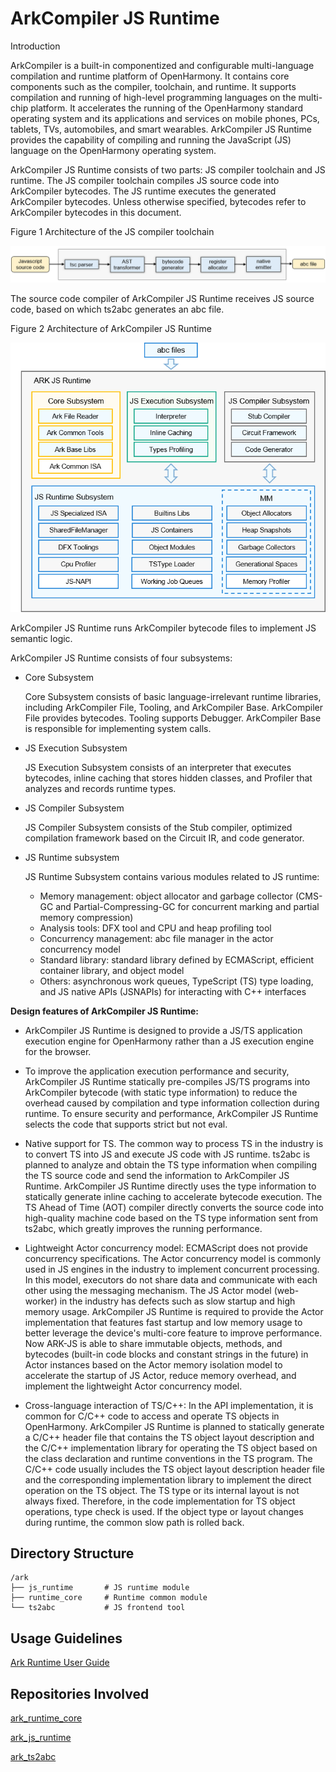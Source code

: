 # ArkCompiler JS Runtime

Introduction

ArkCompiler is a built-in componentized and configurable multi-language compilation and runtime platform of OpenHarmony. It contains core components such as the compiler, toolchain, and runtime. It supports compilation and running of high-level programming languages on the multi-chip platform. It accelerates the running of the OpenHarmony standard operating system and its applications and services on mobile phones, PCs, tablets, TVs, automobiles, and smart wearables. ArkCompiler JS Runtime provides the capability of compiling and running the JavaScript (JS) language on the OpenHarmony operating system.

ArkCompiler JS Runtime consists of two parts: JS compiler toolchain and JS runtime. The JS compiler toolchain compiles JS source code into ArkCompiler bytecodes. The JS runtime executes the generated ArkCompiler bytecodes. Unless otherwise specified, bytecodes refer to ArkCompiler bytecodes in this document.

Figure 1 Architecture of the JS compiler toolchain

![](figures/en-us_image_ark_frontend.png)

The source code compiler of ArkCompiler JS Runtime receives JS source code, based on which ts2abc generates an abc file.

Figure 2 Architecture of ArkCompiler JS Runtime

![](figures/en-us_image_ark-js-arch.png)

ArkCompiler JS Runtime runs ArkCompiler bytecode files to implement JS semantic logic.

ArkCompiler JS Runtime consists of four subsystems:

-   Core Subsystem

    Core Subsystem consists of basic language-irrelevant runtime libraries, including ArkCompiler File, Tooling, and ArkCompiler Base. ArkCompiler File provides bytecodes. Tooling supports Debugger. ArkCompiler Base is responsible for implementing system calls.

-   JS Execution Subsystem

    JS Execution Subsystem consists of an interpreter that executes bytecodes, inline caching that stores hidden classes, and Profiler that analyzes and records runtime types.

-   JS Compiler Subsystem

    JS Compiler Subsystem consists of the Stub compiler, optimized compilation framework based on the Circuit IR, and code generator.

-   JS Runtime subsystem
 
    JS Runtime Subsystem contains various modules related to JS runtime:
    - Memory management: object allocator and garbage collector (CMS-GC and Partial-Compressing-GC for concurrent marking and partial memory compression)
    - Analysis tools: DFX tool and CPU and heap profiling tool
    - Concurrency management: abc file manager in the actor concurrency model
    - Standard library: standard library defined by ECMAScript, efficient container library, and object model
    - Others: asynchronous work queues, TypeScript (TS) type loading, and JS native APIs (JSNAPIs) for interacting with C++ interfaces

**Design features of ArkCompiler JS Runtime:**

- ArkCompiler JS Runtime is designed to provide a JS/TS application execution engine for OpenHarmony rather than a JS execution engine for the browser.

- To improve the application execution performance and security, ArkCompiler JS Runtime statically pre-compiles JS/TS programs into ArkCompiler bytecode (with static type information) to reduce the overhead caused by compilation and type information collection during runtime. To ensure security and performance, ArkCompiler JS Runtime selects the code that supports strict but not eval.

- Native support for TS. The common way to process TS in the industry is to convert TS into JS and execute JS code with JS runtime. ts2abc is planned to analyze and obtain the TS type information when compiling the TS source code and send the information to ArkCompiler JS Runtime. ArkCompiler JS Runtime directly uses the type information to statically generate inline caching to accelerate bytecode execution. The TS Ahead of Time (AOT) compiler directly converts the source code into high-quality machine code based on the TS type information sent from ts2abc, which greatly improves the running performance.

-  Lightweight Actor concurrency model: ECMAScript does not provide concurrency specifications. The Actor concurrency model is commonly used in JS engines in the industry to implement concurrent processing. In this model, executors do not share data and communicate with each other using the messaging mechanism. The JS Actor model (web-worker) in the industry has defects such as slow startup and high memory usage. ArkCompiler JS Runtime is required to provide the Actor implementation that features fast startup and low memory usage to better leverage the device's multi-core feature to improve performance. Now ARK-JS is able to share immutable objects, methods, and bytecodes (built-in code blocks and constant strings in the future) in Actor instances based on the Actor memory isolation model to accelerate the startup of JS Actor, reduce memory overhead, and implement the lightweight Actor concurrency model.

- Cross-language interaction of TS/C++: In the API implementation, it is common for C/C++ code to access and operate TS objects in OpenHarmony. ArkCompiler JS Runtime is planned to statically generate a C/C++ header file that contains the TS object layout description and the C/C++ implementation library for operating the TS object based on the class declaration and runtime conventions in the TS program. The C/C++ code usually includes the TS object layout description header file and the corresponding implementation library to implement the direct operation on the TS object. The TS type or its internal layout is not always fixed. Therefore, in the code implementation for TS object operations, type check is used. If the object type or layout changes during runtime, the common slow path is rolled back.

## Directory Structure<a name="section161941989596"></a>

```
/ark
├── js_runtime       # JS runtime module
├── runtime_core     # Runtime common module
└── ts2abc           # JS frontend tool
```

## Usage Guidelines<a name="section18393638195820"></a>

[Ark Runtime User Guide](https://gitee.com/openharmony/ark_js_runtime/blob/master/docs/ARK-Runtime-Usage-Guide.md)

## Repositories Involved<a name="section1371113476307"></a>

[ark\_runtime\_core](https://gitee.com/openharmony/ark_runtime_core)

[ark\_js\_runtime](https://gitee.com/openharmony/ark_js_runtime)

[ark\_ts2abc](https://gitee.com/openharmony/ark_ts2abc)

